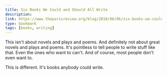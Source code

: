 ```yaml
---
title: Six Books We Could and Should All Write
description:
link: https://www.theparisreview.org/blog/2018/06/06/six-books-we-could-and-should-all-write/
type: bookmark
tags: [books, writing]
---
```


This isn't about novels and plays and poems. And definitely not about great novels and plays and poems. It's pointless to tell people to write stuff like that. Even the ones who want to can't. And of course, most people don't even want to.

This is different. It's books anybody could write.
